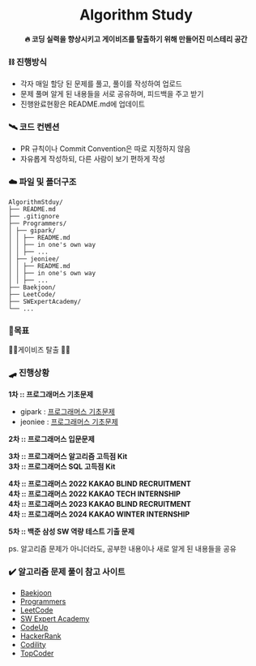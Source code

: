 <h1 align="center">Algorithm Study</h1>
<h4 align="center">🔥 코딩 실력을 향상시키고 게이비즈를 탈출하기 위해 만들어진 미스테리 공간
</h4>

### ⛓️ 진행방식
- 각자 매일 할당 된 문제를 풀고, 풀이를 작성하여 업로드
- 문제 풀며 알게 된 내용들을 서로 공유하며, 피드백을 주고 받기
- 진행완료현황은 README.md에 업데이트

### 🛰️ 코드 컨벤션
- PR 규칙이나 Commit Convention은 따로 지정하지 않음
- 자유롭게 작성하되, 다른 사람이 보기 편하게 작성

### ☁️ 파일 및 폴더구조
```text
AlgorithmStduy/
├── README.md
├── .gitignore
├── Programmers/
│ ├── gipark/
│ │ ├── README.md
│ │ ├── in one's own way
│ │ ├── ...
│ ├── jeoniee/
│ │ ├── README.md
│ │ ├── in one's own way
│ │ ├── ...
├── Baekjoon/
├── LeetCode/
├── SWExpertAcademy/
└── ...
```

### 💙목표
🏃‍♀️게이비즈 탈출 🏃‍♀️

### 🛹 진행상황
**1차 :: 프로그래머스 기초문제**
* gipark : [프로그래머스 기초문제](./Programmers/gipark)
* jeoniee : [프로그래머스 기초문제](./Programmers/jeoniee)

**2차 :: 프로그래머스 입문문제**

**3차 :: 프로그래머스 알고리즘 고득점 Kit**  
**3차 :: 프로그래머스 SQL 고득점 Kit**  

**4차 :: 프로그래머스 2022 KAKAO BLIND RECRUITMENT**  
**4차 :: 프로그래머스 2022 KAKAO TECH INTERNSHIP**  
**4차 :: 프로그래머스 2023 KAKAO BLIND RECRUITMENT**  
**4차 :: 프로그래머스 2024 KAKAO WINTER INTERNSHIP**  

**5차 :: 백준 삼성 SW 역량 테스트 기출 문제**  

ps. 알고리즘 문제가 아니더라도, 공부한 내용이나 새로 알게 된 내용들을 공유


### ✔️ 알고리즘 문제 풀이 참고 사이트
- [Baekjoon](https://www.acmicpc.net/)
- [Programmers](https://programmers.co.kr/)
- [LeetCode](https://leetcode.com/)
- [SW Expert Academy](https://swexpertacademy.com/main/main.do)
- [CodeUp](https://codeup.kr/index.php)
- [HackerRank](https://www.hackerrank.com/dashboard)
- [Codility](https://app.codility.com/programmers/lessons/1-iterations/)
- [TopCoder](https://www.topcoder.com/)
